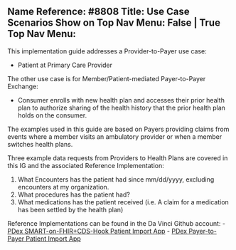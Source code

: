 Name Reference: #8808
Title: Use Case Scenarios
Show on Top Nav Menu: False | True
Top Nav Menu: 
---

This implementation guide addresses a Provider-to-Payer use case:

- Patient at Primary Care Provider

The other use case is for Member/Patient-mediated Payer-to-Payer Exchange:

- Consumer enrolls with new health plan and accesses their prior health plan to authorize sharing of the health history that the prior health plan holds on the consumer.

The examples used in this guide are based on Payers providing claims from events where a member visits an ambulatory provider or when a member switches health plans.
		
Three example data requests from Providers to Health Plans are covered in this IG and the associated Reference Implementation:

1. What Encounters has the patient had since mm/dd/yyyy, excluding encounters at my organization.
2. What procedures has the patient had?
3. What medications has the patient received (i.e. A claim for a medication has been settled by the health plan)

Reference Implementations can be found in the Da Vinci Github account:
	- [PDex SMART-on-FHIR+CDS-Hook Patient Import App](https://github.com/HL7-DaVinci/PDex-Patient-Import-App)
	- [PDex Payer-to-Payer Patient Import App](https://github.com/HL7-DaVinci/PDex-Patient-Import-App)
	


